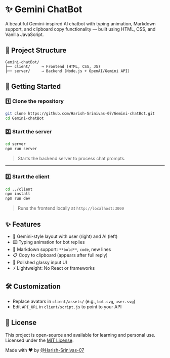 # ✨ Gemini ChatBot

A beautiful Gemini-inspired AI chatbot with typing animation, Markdown support, and clipboard copy functionality — built using HTML, CSS, and Vanilla JavaScript.


## 📂 Project Structure

```
Gemini-chatBot/
├── client/     → Frontend (HTML, CSS, JS)
├── server/     → Backend (Node.js + OpenAI/Gemini API)
```

## 🚀 Getting Started

### 1️⃣ Clone the repository

```bash
git clone https://github.com/Harish-Srinivas-07/Gemini-chatBot.git
cd Gemini-chatBot
```


### 2️⃣ Start the server

```bash
cd server
npm run server
```

> Starts the backend server to process chat prompts.

---

### 3️⃣ Start the client

```bash
cd ../client
npm install
npm run dev
```

> Runs the frontend locally at `http://localhost:3000`


## ✨ Features

* 🧠 Gemini-style layout with user (right) and AI (left)
* ⌨️ Typing animation for bot replies
* 📝 Markdown support: `**bold**`, `code`, new lines
* 📋 Copy to clipboard (appears after full reply)
* 💎 Polished glassy input UI
* ⚡ Lightweight: No React or frameworks


## 🛠️ Customization

* Replace avatars in `client/assets/` (e.g., `bot.svg`, `user.svg`)
* Edit `API_URL` in `client/script.js` to point to your API


## 📄 License

This project is open-source and available for learning and personal use.
Licensed under the [MIT License](LICENSE).

Made with ❤️ by [@Harish-Srinivas-07](https://github.com/Harish-Srinivas-07)
